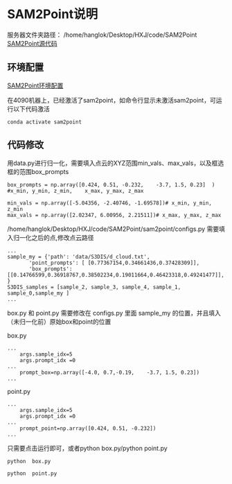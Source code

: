 # SAM2Point说明
服务器文件夹路径： /home/hanglok/Desktop/HXJ/code/SAM2Point 
[SAM2Point源代码](https://github.com/ZiyuGuo99/SAM2Point)  
## 环境配置
[SAM2Point环境配置](https://github.com/ZiyuGuo99/SAM2Point?tab=readme-ov-file#-get-started)  

在4090机器上，已经激活了sam2point，如命令行显示未激活sam2point，可运行以下代码激活  
```
conda activate sam2point
```  
## 代码修改
用data.py进行归一化，需要填入点云的XYZ范围min_vals、max_vals，以及框选框的范围box_prompts
```
box_prompts = np.array([0.424, 0.51, -0.232,    -3.7, 1.5, 0.23]  )
#x_min, y_min, z_min,    x_max, y_max, z_max

min_vals = np.array([-5.04356, -2.40746, -1.69578])# x_min, y_min, z_min
max_vals = np.array([2.02347, 6.00956, 2.21511])# x_max, y_max, z_max
```  

/home/hanglok/Desktop/HXJ/code/SAM2Point/sam2point/configs.py
需要填入归一化之后的点,修改点云路径
```
...
sample_my = {'path': 'data/S3DIS/d_cloud.txt',
       'point_prompts': [ [0.77367154,0.34661436,0.37428309]],
       'box_prompts': [[0.14766599,0.36918767,0.38502234,0.19011664,0.46423318,0.49241477]],
}
S3DIS_samples = [sample_2, sample_3, sample_4, sample_1, sample_0,sample_my ]
...
```
box.py 和 point.py 需要修改在 configs.py 里面 sample_my 的位置，并且填入（未归一化前）原始box和point的位置 

box.py
```
...
    args.sample_idx=5
    args.prompt_idx =0
...
    prompt_box=np.array([-4.0, 0.7,-0.19,    -3.7, 1.5, 0.23])
...
```  
point.py
```
...
    args.sample_idx=5
    args.prompt_idx =0
...
    prompt_point=np.array([0.424, 0.51, -0.232])
...
```  
只需要点击运行即可，或者python	box.py/python	point.py
```
python	box.py
```  
```
python	point.py
```  